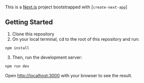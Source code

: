 This is a [Next.js](https://nextjs.org/) project bootstrapped with [`create-next-app`]

## Getting Started

1. Clone this repository
2. On your local terminal, cd to the root of this repository and run:

```bash
npm install
```

3. Then, run the development server:

```bash
npm run dev
```

Open [http://localhost:3000](http://localhost:3000) with your browser to see the result.
